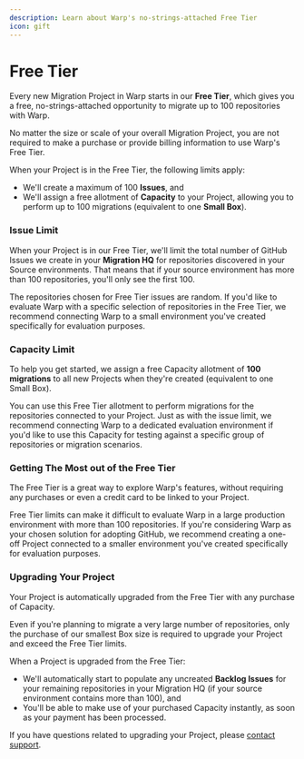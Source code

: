 ```yaml
---
description: Learn about Warp's no-strings-attached Free Tier
icon: gift
---
```


# Free Tier

Every new Migration Project in Warp starts in our **Free Tier**, which gives you a free, no-strings-attached opportunity to migrate up to 100 repositories with Warp.&#x20;

No matter the size or scale of your overall Migration Project, you are not required to make a purchase or provide billing information to use Warp's Free Tier.

When your Project is in the Free Tier, the following limits apply:

* We'll create a maximum of 100 **Issues**, and
* We'll assign a free allotment of **Capacity** to your Project, allowing you to perform up to 100 migrations (equivalent to one **Small Box**).

### Issue Limit

When your Project is in our Free Tier, we'll limit the total number of GitHub Issues we create in your **Migration HQ** for repositories discovered in your Source environments. That means that if your source environment has more than 100 repositories, you'll only see the first 100.

The repositories chosen for Free Tier issues are random. If you'd like to evaluate Warp with a specific selection of repositories in the Free Tier, we recommend connecting Warp to a small environment you've created specifically for evaluation purposes.&#x20;

### Capacity Limit

To help you get started, we assign a free Capacity allotment of **100 migrations** to all new Projects when they're created (equivalent to one Small Box).&#x20;

You can use this Free Tier allotment to perform migrations for the repositories connected to your Project. Just as with the issue limit, we recommend connecting Warp to a dedicated evaluation environment if you'd like to use this Capacity for testing against a specific group of repositories or migration scenarios.

### Getting The Most out of the Free Tier

The Free Tier is a great way to explore Warp's features, without requiring any purchases or even a credit card to be linked to your Project.

Free Tier limits can make it difficult to evaluate Warp in a large production environment with more than 100 repositories. If you're considering Warp as your chosen solution for adopting GitHub, we recommend creating a one-off Project connected to a smaller environment you've created specifically for evaluation purposes.&#x20;

### Upgrading Your Project

Your Project is automatically upgraded from the Free Tier with any purchase of Capacity.&#x20;

Even if you're planning to migrate a very large number of repositories, only the purchase of our smallest Box size is required to upgrade your Project and exceed the Free Tier limits.

When a Project is upgraded from the Free Tier:

* We'll automatically start to populate any uncreated **Backlog Issues** for your remaining repositories in your Migration HQ (if your source environment contains more than 100), and&#x20;
* You'll be able to make use of your purchased Capacity instantly, as soon as your payment has been processed.

If you have questions related to upgrading your Project, please [contact support](https://pack.fm/warp/contact-support).

